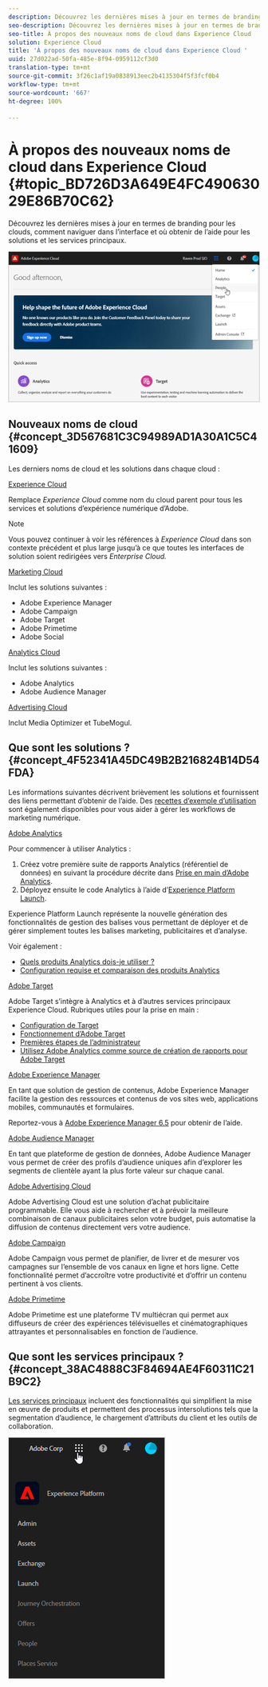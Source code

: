 ```yaml
---
description: Découvrez les dernières mises à jour en termes de branding pour les clouds, comment naviguer dans l’interface et où obtenir de l’aide pour les solutions et les services principaux.
seo-description: Découvrez les dernières mises à jour en termes de branding pour les clouds, comment naviguer dans l’interface et où obtenir de l’aide pour les solutions et les services principaux.
seo-title: À propos des nouveaux noms de cloud dans Experience Cloud
solution: Experience Cloud
title: 'À propos des nouveaux noms de cloud dans Experience Cloud '
uuid: 27d022ad-50fa-485e-8f94-0959112cf3d0
translation-type: tm+mt
source-git-commit: 3f26c1af19a0838913eec2b4135304f5f3fcf0b4
workflow-type: tm+mt
source-wordcount: '667'
ht-degree: 100%

---
```



# À propos des nouveaux noms de cloud dans Experience Cloud {#topic_BD726D3A649E4FC49063029E86B70C62}

Découvrez les dernières mises à jour en termes de branding pour les clouds, comment naviguer dans l’interface et où obtenir de l’aide pour les solutions et les services principaux.

![](assets/cloud-pulldown.png)

## Nouveaux noms de cloud {#concept_3D567681C3C94989AD1A30A1C5C41609}

Les derniers noms de cloud et les solutions dans chaque cloud :

[Experience Cloud](https://www.adobe.com/fr/experience-cloud.html?promoid=FZPQZ2HS&amp;mv=other)

Remplace *Experience Cloud* comme nom du cloud parent pour tous les services et solutions d’expérience numérique d’Adobe.

>[!NOTE]
>
>Vous pouvez continuer à voir les références à *Experience Cloud* dans son contexte précédent et plus large jusqu’à ce que toutes les interfaces de solution soient redirigées vers *Enterprise Cloud.*

[Marketing Cloud](https://www.adobe.com/fr/marketing-cloud.html)

Inclut les solutions suivantes :

* Adobe Experience Manager
* Adobe Campaign
* Adobe Target
* Adobe Primetime
* Adobe Social

[Analytics Cloud](https://www.adobe.com/fr/data-analytics-cloud.html)

Inclut les solutions suivantes :

* Adobe Analytics
* Adobe Audience Manager

[Advertising Cloud](https://www.adobe.com/fr/advertising-cloud.html)

Inclut Media Optimizer et TubeMogul.

## Que sont les solutions ?  {#concept_4F52341A45DC49B2B216824B14D54FDA}

Les informations suivantes décrivent brièvement les solutions et fournissent des liens permettant d’obtenir de l’aide. Des [recettes d’exemple d’utilisation](https://helpx.adobe.com/marketing-cloud/how-to/use-cases.html) sont également disponibles pour vous aider à gérer les workflows de marketing numérique.

[Adobe Analytics](https://docs.adobe.com/content/help/fr-FR/analytics/landing/home.html)

Pour commencer à utiliser Analytics :

1. Créez votre première suite de rapports Analytics (référentiel de données) en suivant la procédure décrite dans [Prise en main d’Adobe Analytics](https://docs.adobe.com/content/help/fr-FR/analytics/analyze/analysis-workspace/home.html).
1. Déployez ensuite le code Analytics à l’aide d’[Experience Platform Launch](https://docs.adobe.com/content/help/fr-FR/launch/using/intro/get-started/quick-start.html).

Experience Platform Launch représente la nouvelle génération des fonctionnalités de gestion des balises vous permettant de déployer et de gérer simplement toutes les balises marketing, publicitaires et d’analyse.

Voir également :

* [Quels produits Analytics dois-je utiliser ?](https://docs.adobe.com/content/help/fr-FR/analytics/admin/admin-overview/which-analytics-tool.html)
* [Configuration requise et comparaison des produits Analytics](https://docs.adobe.com/content/help/fr-FR/analytics/admin/admin-overview/analytics-product-comparison.html)

[Adobe Target](https://docs.adobe.com/content/help/fr-FR/target/using/target-home.html)

Adobe Target s’intègre à Analytics et à d’autres services principaux Experience Cloud. Rubriques utiles pour la prise en main :

* [Configuration de Target](https://docs.adobe.com/content/help/fr-FR/target/using/administer/administrating-target.html)
* [Fonctionnement d’Adobe Target](https://docs.adobe.com/content/help/fr-FR/target/using/introduction/how-target-works.html)
* [Premières étapes de l’administrateur](https://docs.adobe.com/content/help/fr-FR/target/using/administer/start-target.html)
* [Utilisez Adobe Analytics comme source de création de rapports pour Adobe Target](https://docs.adobe.com/content/help/fr-FR/target/using/integrate/a4t/a4t.html)

[Adobe Experience Manager](https://helpx.adobe.com/fr/support/experience-manager/6-5.html)

En tant que solution de gestion de contenus, Adobe Experience Manager facilite la gestion des ressources et contenus de vos sites web, applications mobiles, communautés et formulaires.

Reportez-vous à [Adobe Experience Manager 6.5](https://helpx.adobe.com/fr/support/experience-manager/6-5.html) pour obtenir de l’aide.

[Adobe Audience Manager](https://docs.adobe.com/content/help/fr-FR/audience-manager/user-guide/aam-home.html)

En tant que plateforme de gestion de données, Adobe Audience Manager vous permet de créer des profils d’audience uniques afin d’explorer les segments de clientèle ayant la plus forte valeur sur chaque canal.

[Adobe Advertising Cloud](https://docs.adobe.com/content/help/fr-FR/release-notes/experience-cloud/current.html#adcloud)

Adobe Advertising Cloud est une solution d’achat publicitaire programmable. Elle vous aide à rechercher et à prévoir la meilleure combinaison de canaux publicitaires selon votre budget, puis automatise la diffusion de contenus directement vers votre audience.

[Adobe Campaign](https://docs.adobe.com/content/help/en/campaign-standard/using/getting-started/about-adobe-campaign/campaign-orchestration.html)

Adobe Campaign vous permet de planifier, de livrer et de mesurer vos campagnes sur l’ensemble de vos canaux en ligne et hors ligne. Cette fonctionnalité permet d’accroître votre productivité et d’offrir un contenu pertinent à vos clients.

[Adobe Primetime](https://helpx.adobe.com/fr/support/primetime.html)

Adobe Primetime est une plateforme TV multiécran qui permet aux diffuseurs de créer des expériences télévisuelles et cinématographiques attrayantes et personnalisables en fonction de l’audience.

## Que sont les services principaux ?  {#concept_38AC4888C3F84694AE4F60311C21B9C2}

[Les services principaux](https://docs.adobe.com/content/help/fr-FR/core-services/interface/about-core-services/core-services-landing.html) incluent des fonctionnalités qui simplifient la mise en œuvre de produits et permettent des processus intersolutions tels que la segmentation d’audience, le chargement d’attributs du client et les outils de collaboration.

![](assets/core-services.png)
